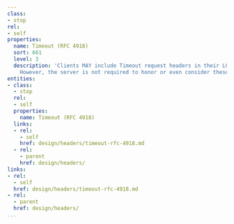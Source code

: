 ```yaml
---
class:
- stop
rel:
- self
properties:
  name: Timeout (RFC 4918)
  sort: 661
  level: 3
  description: 'Clients MAY include Timeout request headers in their LOCK requests.
    However, the server is not required to honor or even consider these requests. '
entities:
- class:
  - stop
  rel:
  - self
  properties:
    name: Timeout (RFC 4918)
  links:
  - rel:
    - self
    href: design/headers/timeout-rfc-4918.md
  - rel:
    - parent
    href: design/headers/
links:
- rel:
  - self
  href: design/headers/timeout-rfc-4918.md
- rel:
  - parent
  href: design/headers/
...
```

